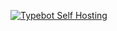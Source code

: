 [![Typebot Self Hosting](https://blogger.googleusercontent.com/img/b/R29vZ2xl/AVvXsEgOPz3_MlFPG7Bs3Fv9t1IGCaXWD66clqyDofXceEwHAwcwwZJgvk-q4kFNfJUAUXAa0N8bFq1pI2I043go56aL7zKrlt1zULrHQHgrD9wymARDvcfpWTnDzrKHlX-TMUw_QGIC3IuzKjr8kp0qZPYypstUkwm0JmlnwjJO5jojstfThqvZpBodx5Ev2nLI/s16000-rw/Deploy%20Typebot%20Chatbot%20Dokploy%20on%20VPS%20Hosting%20Ultahost.png)](https://youtu.be/KaIhJe734CE "Build and Deploy Typebot Chatbots on VPS Ubuntu with Dokploy and UltaHost - Click to Watch")